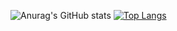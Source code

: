 
![Anurag's GitHub stats](https://github-readme-stats.vercel.app/api?username=AbhishekPoudel84&show_icons=true&theme=merko)  [![Top Langs](https://github-readme-stats.vercel.app/api/top-langs/?username=AbhishekPoudel84&theme=merko)](https://github.com/anuraghazra/github-readme-stats)
